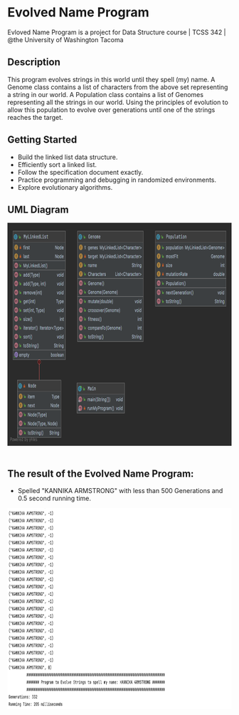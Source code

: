 # Evolved Name Program
Evloved Name Program is a project for Data Structure course | TCSS 342 | @the University of Washington Tacoma

## Description
This program evolves strings in this world until they spell (my) name. A Genome class contains a list 
of characters from the above set representing a string in our world. A Population class contains a list of 
Genomes representing all the strings in our world. Using the principles of 
evolution to allow this population to evolve over generations until one of the strings reaches the target.

## Getting Started
- Build the linked list data structure.
- Efficiently sort a linked list.
- Follow the specification document exactly.
- Practice programming and debugging in randomized environments.
- Explore evolutionary algorithms.

## UML Diagram
<p align="center">
<img src="https://github.com/A-Kannika/v1/blob/main/images/UML/UML_EvolvedName.png?raw=true" width="600" height="500"/>&nbsp;&nbsp;
</p>

## The result of the Evolved Name Program: 
- Spelled "KANNIKA ARMSTRONG" with less than 500 Generations and 0.5 second running time.

<p align="center">
<img src="https://github.com/A-Kannika/v1/blob/main/images/cover/evolve_cover.png?raw=true" width="900" height="450"/>&nbsp;&nbsp;
</p>


